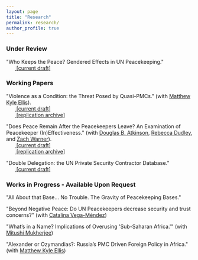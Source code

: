 ```yaml
---
layout: page
title: "Research"
permalink: research/
author_profile: true
---
```


<!-- ### Publications

"Affluence and Congruence: Unequal Representation Around the World" (with Noam Lupu). 2022. *Journal of Politics* 84 (1): 276-290.
<br>&nbsp;&nbsp;&nbsp;&nbsp;&nbsp;&nbsp;<span style="padding-right:5%"><a href='{{ "/download/Lupu-Warner-Affluence.pdf" | relative_url }}'><i class='fas fa-file-pdf'></i> [paper]</a></span>
<br>&nbsp;&nbsp;&nbsp;&nbsp;&nbsp;&nbsp;<span style="padding-right:5%"><a href='{{ "/download/Lupu-Warner-Appendix.pdf" | relative_url }}'><i class='fas fa-file-pdf'></i> [appendix]</a></span>
<br>&nbsp;&nbsp;&nbsp;&nbsp;&nbsp;&nbsp;<span style="padding-right:5%"><a href='https://dataverse.harvard.edu/dataset.xhtml?persistentId=doi:10.7910/DVN/DBNBEU'><i class='fas fa-code-branch'></i> [replication archive]</a></span>
<br>&nbsp;&nbsp;&nbsp;&nbsp;&nbsp;&nbsp;<span style="padding-right:5%"><a href='https://www.washingtonpost.com/politics/2021/06/15/voters-around-world-think-their-governments-are-out-touch-they-have-point/'><i class='fas fa-bullhorn'></i> [Washington Post coverage]</a></span> -->


### Under Review

"Who Keeps the Peace? Gendered Effects in UN Peacekeeping."
<br>&nbsp;&nbsp;&nbsp;&nbsp;&nbsp;&nbsp;<span style="padding-right:5%"><a href='{{ "https://www.skytheacademic.com/files/who_keeps_the_peace.pdf"}}'><i class='fas fa-file-pdf'></i> [current draft]</a></span>

### Working Papers

"Violence as a Condition: the Threat Posed by Quasi-PMCs." (with [Matthew Kyle Ellis](https://matt-ellis.weebly.com/)). <br>&nbsp;&nbsp;&nbsp;&nbsp;&nbsp;&nbsp;<span style="padding-right:5%"><a href='{{ "https://www.skytheacademic.com/files/violence_as_a_condition.pdf"}}'><i class='fas fa-file-pdf'></i> [current draft]</a></span>
<br>&nbsp;&nbsp;&nbsp;&nbsp;&nbsp;&nbsp;<span style="padding-right:5%"><a href="https://github.com/skytheacademic/violence_as_a_condition"><i class='fab fa-github'></i> [replication archive]</a></span>

"Does Peace Remain After the Peacekeepers Leave? An Examination of Peacekeeper (In)Effectiveness." (with [Douglas B. Atkinson](https://dougbatkinson.wordpress.com/), [Rebecca Dudley](https://www.rebeccaedudley.com/), and [Zach Warner](https://zachwarner.net/)).
<br>&nbsp;&nbsp;&nbsp;&nbsp;&nbsp;&nbsp;<span style="padding-right:5%"><a href='{{ "https://www.skytheacademic.com/files/When_PKs_Leave.pdf"}}'><i class='fas fa-file-pdf'></i> [current draft]</a></span>
<br>&nbsp;&nbsp;&nbsp;&nbsp;&nbsp;&nbsp;<span style="padding-right:5%"><a href="https://github.com/skytheacademic/when_peacekeepers_leave"><i class='fab fa-github'></i> [replication archive]</a></span>

"Double Delegation: the UN Private Security Contractor Database."
<br>&nbsp;&nbsp;&nbsp;&nbsp;&nbsp;&nbsp;<span style="padding-right:5%"><a href='{{ "https://www.skytheacademic.com/files/double_delegation.pdf"}}'><i class='fas fa-file-pdf'></i> [current draft]</a></span>

### Works in Progress - Available Upon Request

"All About that Base... No Trouble. The Gravity of Peacekeeping Bases."

"Beyond Negative Peace: Do UN Peacekeepers decrease security and trust concerns?" (with [Catalina Vega-Méndez](https://catalina-vega-mendez.weebly.com/))

"What’s in a Name? Implications of Overusing 'Sub-Saharan Africa.'" (with [Mitushi Mukherjee](https://www.mitushimukherjee.com/))

"Alexander or Ozymandias?: Russia’s PMC Driven Foreign Policy in Africa." (with [Matthew Kyle Ellis](https://www.linkedin.com/in/matt-ellis-7b187492/))

<!-- "Divide to Rule: Deconcentration and Coalition Bargaining." *Under review*.
<br>&nbsp;&nbsp;&nbsp;&nbsp;&nbsp;&nbsp;<span style="padding-right:5%"><a href='{{ "/download/Warner-Divide-to-Rule.pdf" | relative_url }}'><i class='fas fa-file-pdf'></i> [current draft]</a></span>
<br>&nbsp;&nbsp;&nbsp;&nbsp;&nbsp;&nbsp;<span style="padding-right:5%"><a href='{{ "/download/Warner-Divide-to-Rule-Appendix.pdf" | relative_url }}'><i class='fas fa-file-pdf'></i> [appendix]</a> </span> -->
